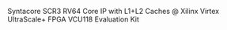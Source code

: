 Syntacore SCR3 RV64 Core IP with L1+L2 Caches @ Xilinx Virtex UltraScale+ FPGA VCU118 Evaluation Kit
